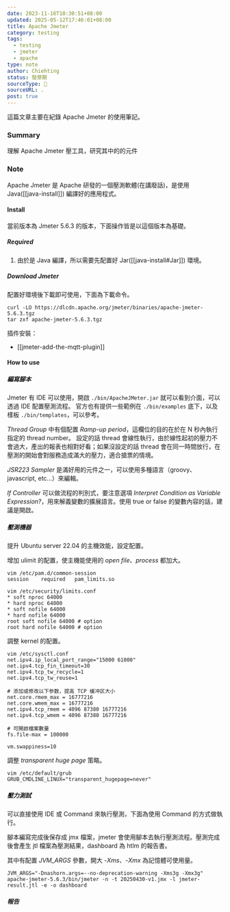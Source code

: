 ```yaml
---
date: 2023-11-16T10:30:51+08:00
updated: 2025-05-12T17:46:01+08:00
title: Apache Jmeter
category: testing
tags:
  - testing
  - jmeter
  - apache
type: note
author: Chiehting
status: 發芽期
sourceType: 📰️
sourceURL: .
post: true
---
```


這篇文章主要在紀錄 Apache Jmeter 的使用筆記。

<!--more-->

### Summary

理解 Apache Jmeter 壓工具，研究其中的的元件

### Note

Apache Jmeter 是 Apache 研發的一個壓測軟體(在講廢話)，是使用 Java([[java-install]]) 編譯好的應用程式。

#### Install

當前版本為 Jmeter 5.6.3 的版本，下面操作皆是以這個版本為基礎。

##### Required

1. 由於是 Java 編譯，所以需要先配置好 Jar([[java-install#Jar]]) 環境。

##### Download Jmeter

配置好環境後下載即可使用，下面為下載命令。

```shell
curl -LO https://dlcdn.apache.org/jmeter/binaries/apache-jmeter-5.6.3.tgz
tar zxf apache-jmeter-5.6.3.tgz
```

插件安裝：

- [[jmeter-add-the-mqtt-plugin]]

#### How to use

##### 編寫腳本

Jmeter 有 IDE 可以使用，開啟 `./bin/ApacheJMeter.jar` 就可以看到介面，可以透過 IDE 配置壓測流程。
官方也有提供一些範例在 `./bin/examples` 底下，以及樣板 `./bin/templates`，可以參考。

*Thread Group* 中有個配置 *Ramp-up period*，這欄位的目的在於在 N 秒內執行指定的 thread number。
設定的話 thread 會線性執行，由於線性起初的壓力不會過大，產出的報表也相對好看；如果沒設定的話 thread 會在同一時間放行，在壓測的開始會對服務造成滿大的壓力，適合搶票的情境。

*JSR223 Sampler* 是滿好用的元件之一，可以使用多種語言（groovy、javascript, etc...）來編輯。

*If Controller* 可以做流程的判別式，要注意選項 *Interpret Condition as Variable Expression?*，用來解義變數的擴展語言。使用 true or false 的變數內容的話，建議是開啟。

##### 壓測機器

提升 Ubuntu server 22.04 的主機效能，設定配置。

增加 ulimit 的配置，使主機能使用的 *open file*、*process* 都加大。

```shell
vim /etc/pam.d/common-session
session    required   pam_limits.so

vim /etc/security/limits.conf
* soft nproc 64000
* hard nproc 64000
* soft nofile 64000
* hard nofile 64000
root soft nofile 64000 # option
root hard nofile 64000 # option
```

調整 kernel 的配置。

```shell
vim /etc/sysctl.conf
net.ipv4.ip_local_port_range="15000 61000"
net.ipv4.tcp_fin_timeout=30
net.ipv4.tcp_tw_recycle=1
net.ipv4.tcp_tw_reuse=1 

# 添加或修改以下参数，提高 TCP 缓冲区大小
net.core.rmem_max = 16777216
net.core.wmem_max = 16777216
net.ipv4.tcp_rmem = 4096 87380 16777216
net.ipv4.tcp_wmem = 4096 87380 16777216

# 可開啟檔案數量
fs.file-max = 100000

vm.swappiness=10
```

調整 *transparent huge page* 策略。

```shell
vim /etc/default/grub
GRUB_CMDLINE_LINUX="transparent_hugepage=never"
```

##### 壓力測試

可以直接使用 IDE 或 Command 來執行壓測，下面為使用 Command 的方式做執行。

腳本編寫完成後保存成 jmx 檔案，jmeter 會使用腳本去執行壓測流程。壓測完成後會產生 jtl 檔案為壓測結果，dashboard 為 htlm 的報告書。

其中有配置 *JVM_ARGS* 參數，開大 *-Xms*、*-Xmx* 為記憶體可使用量。

```shell
JVM_ARGS="-Dnashorn.args=--no-deprecation-warning -Xms3g -Xmx3g" apache-jmeter-5.6.3/bin/jmeter -n -t 20250430-v1.jmx -l jmeter-result.jtl -e -o dashboard
```

##### 報告

